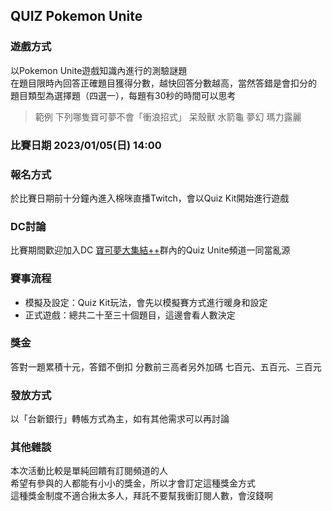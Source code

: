 ## QUIZ Pokemon Unite
### 遊戲方式
以Pokemon Unite遊戲知識內進行的測驗謎題<br>
在題目限時內回答正確題目獲得分數，越快回答分數越高，當然答錯是會扣分的<br>
題目類型為選擇題（四選一），每題有30秒的時間可以思考

>範例 下列哪隻寶可夢不會「衝浪招式」
>呆殼獸
>水箭龜
>夢幻
>瑪力露麗

### 比賽日期 2023/01/05(日) 14:00

### 報名方式

於比賽日期前十分鐘內進入棉咪直播Twitch，會以Quiz Kit開始進行遊戲

### DC討論
比賽期間歡迎加入DC [寶可夢大集結++](https://discord.com/invite/HjWRkvPsfD)群內的Quiz Unite頻道一同當亂源

### 賽事流程
- 模擬及設定：Quiz Kit玩法，會先以模擬賽方式進行暖身和設定
- 正式遊戲：總共二十至三十個題目，這邊會看人數決定

### 獎金
答對一題累積十元，答錯不倒扣
分數前三高者另外加碼 七百元、五百元、三百元

### 發放方式
以「台新銀行」轉帳方式為主，如有其他需求可以再討論

### 其他雜談
本次活動比較是單純回饋有訂閱頻道的人<br>
希望有參與的人都能有小小的獎金，所以才會訂定這種獎金方式<br>
這種獎金制度不適合揪太多人，拜託不要幫我衝訂閱人數，會沒錢啊<br>

